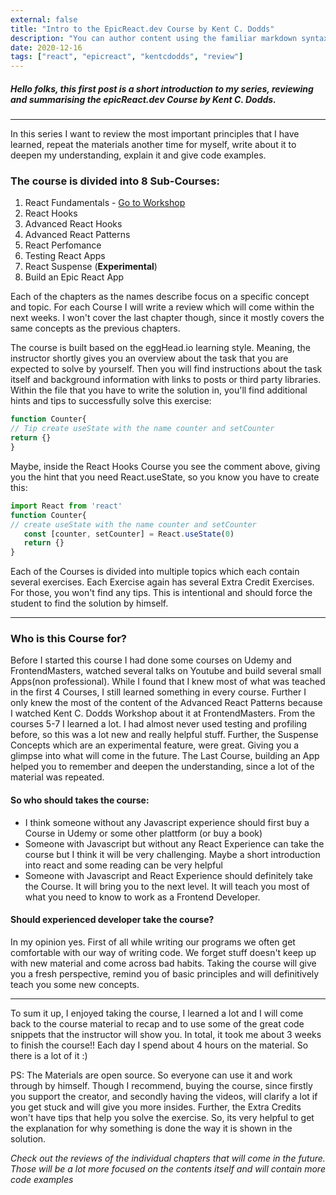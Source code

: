 ```yaml
---
external: false
title: "Intro to the EpicReact.dev Course by Kent C. Dodds"
description: "You can author content using the familiar markdown syntax you already know. All basic markdown syntax is supported."
date: 2020-12-16
tags: ["react", "epicreact", "kentcdodds", "review"]
---
```


##### Hello folks, this first post is a short introduction to my series, reviewing and summarising the epicReact.dev Course by Kent C. Dodds.

---

In this series I want to review the most important principles that I have learned, repeat the materials another time for myself, write about it to deepen my understanding, explain it and give code examples.

### The course is divided into 8 Sub-Courses:

1. React Fundamentals - [Go to Workshop](https://dev.to/jannikwienecke/workshop-react-fundamentals-epicreact-dev-12p3)
2. React Hooks
3. Advanced React Hooks
4. Advanced React Patterns
5. React Perfomance
6. Testing React Apps
7. React Suspense (**Experimental**)
8. Build an Epic React App

Each of the chapters as the names describe focus on a specific concept and topic. For each Course I will write a review which will come within the next weeks.
I won't cover the last chapter though, since it mostly covers the same concepts as the previous chapters.

The course is built based on the eggHead.io learning style. Meaning, the instructor shortly gives you an overview about the task that you are expected to solve by yourself. Then you will find instructions about the task itself and background information with links to posts or third party libraries.
Within the file that you have to write the solution in, you'll find additional hints and tips to successfully solve this exercise:

```javascript
function Counter{
// Tip create useState with the name counter and setCounter
return {}
}
```

Maybe, inside the React Hooks Course you see the comment above, giving you the hint that you need React.useState, so you know you have to create this:

```javascript
import React from 'react'
function Counter{
// create useState with the name counter and setCounter
   const [counter, setCounter] = React.useState(0)
   return {}
}
```

Each of the Courses is divided into multiple topics which each contain several exercises. Each Exercise again has several Extra Credit Exercises. For those, you won't find any tips. This is intentional and should force the student to find the solution by himself.

---

### Who is this Course for?

Before I started this course I had done some courses on Udemy and FrontendMasters, watched several talks on Youtube and build several small Apps(non professional). While I found that I knew most of what was teached in the first 4 Courses, I still learned something in every course. Further I only knew the most of the content of the Advanced React Patterns because I watched Kent C. Dodds Workshop about it at FrontendMasters.
From the courses 5-7 I learned a lot. I had almost never used testing and profiling before, so this was a lot new and really helpful stuff. Further, the Suspense Concepts which are an experimental feature, were great. Giving you a glimpse into what will come in the future. The Last Course, building an App helped you to remember and deepen the understanding, since a lot of the material was repeated.

#### So who should takes the course:

- I think someone without any Javascript experience should first buy a Course in Udemy or some other plattform (or buy a book)
- Someone with Javascript but without any React Experience can take the course but I think it will be very challenging. Maybe a short introduction into react and some reading can be very helpful
- Someone with Javascript and React Experience should definitely take the Course. It will bring you to the next level. It will teach you most of what you need to know to work as a Frontend Developer.

#### Should experienced developer take the course?

In my opinion yes. First of all while writing our programs we often get comfortable with our way of writing code. We forget stuff doesn't keep up with new material and come across bad habits. Taking the course will give you a fresh perspective, remind you of basic principles and will definitively teach you some new concepts.

---

To sum it up, I enjoyed taking the course, I learned a lot and I will come back to the course material to recap and to use some of the great code snippets that the instructor will show you. In total, it took me about 3 weeks to finish the course!! Each day I spend about 4 hours on the material. So there is a lot of it :)

PS: The Materials are open source. So everyone can use it and work through by himself. Though I recommend, buying the course, since firstly you support the creator, and secondly having the videos, will clarify a lot if you get stuck and will give you more insides. Further, the Extra Credits won't have tips that help you solve the exercise. So, its very helpful to get the explanation for why something is done the way it is shown in the solution.

_Check out the reviews of the individual chapters that will come in the future. Those will be a lot more focused on the contents itself and will contain more code examples_
